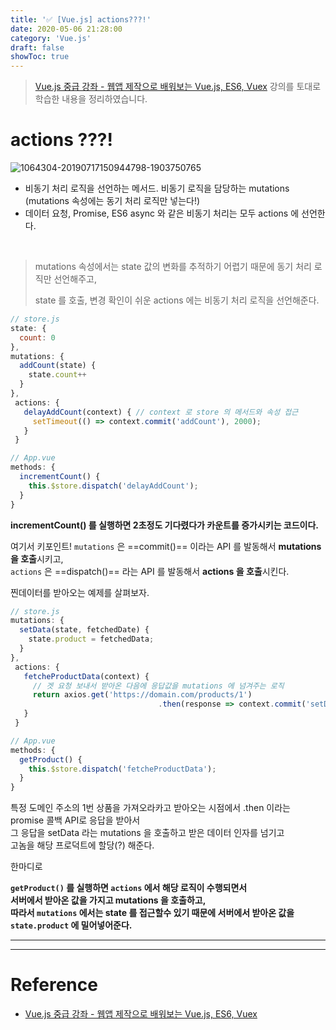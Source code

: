 ```yaml
---
title: '✅ [Vue.js] actions???!'
date: 2020-05-06 21:28:00
category: 'Vue.js'
draft: false 
showToc: true
---
```




> [Vue.js 중급 강좌 - 웹앱 제작으로 배워보는 Vue.js, ES6, Vuex](https://www.inflearn.com/course/vue-pwa-vue-js-%EC%A4%91%EA%B8%89/)  강의를 토대로 학습한 내용을 정리하였습니다.

# actions ???!



![1064304-20190717150944798-1903750765](https://user-images.githubusercontent.com/55340876/81095034-5e897600-8f3f-11ea-9f80-7aca41d3758f.png)



- 비동기 처리 로직을 선언하는 메서드. 비동기 로직을 담당하는 mutations (mutations 속성에는 동기 처리 로직만 넣는다!)
- 데이터 요청, Promise, ES6 async 와 같은 비동기 처리는 모두 actions 에 선언한다.

<br/>

> mutations 속성에서는 state 값의 변화를 추적하기 어렵기 때문에 동기 처리 로직만 선언해주고,
>
> state 를 호출, 변경 확인이 쉬운 actions 에는 비동기 처리 로직을 선언해준다.



```js
// store.js
state: {
  count: 0
},
mutations: {
  addCount(state) {
    state.count++
  }
},
 actions: {
   delayAddCount(context) { // context 로 store 의 메서드와 속성 접근
     setTimeout(() => context.commit('addCount'), 2000);
   }
 }

// App.vue
methods: {
  incrementCount() {
    this.$store.dispatch('delayAddCount');
  }
}
```

**incrementCount() 를 실행하면 2초정도 기다렸다가 카운트를 증가시키는 코드이다.**



여기서 키포인트!
`mutations` 은 ==commit()== 이라는 API 를 발동해서 **mutations 을 호출**시키고,   
`actions` 은 ==dispatch()== 라는 API 를 발동해서 **actions 을 호출**시킨다.



찐데이터를 받아오는 예제를 살펴보자.

```js
// store.js
mutations: {
  setData(state, fetchedDate) {
    state.product = fetchedData;
  }
},
 actions: {
   fetcheProductData(context) {
     // 겟 요청 보내서 받아온 다음에 응답값을 mutations 에 넘겨주는 로직
     return axios.get('https://domain.com/products/1')
								 .then(response => context.commit('setData', response));
   }
 }

// App.vue
methods: {
  getProduct() {
    this.$store.dispatch('fetcheProductData');
  }
}
```

특정 도메인 주소의 1번 상품을 가져오라카고 받아오는 시점에서 .then 이라는 promise 콜백 API로 응답을 받아서  
그 응답을 setData 라는 mutations 을 호출하고 받은 데이터 인자를 넘기고  
고놈을 해당 프로덕트에 할당(?) 해준다.



한마디로

**`getProduct()` 를 실행하면 `actions` 에서 해당 로직이 수행되면서**  
**서버에서 받아온 값을 가지고 mutations 을 호출하고,**  
**따라서 `mutations` 에서는 state 를 접근할수 있기 때문에 서버에서 받아온 값을 `state.product` 에 밀어넣어준다.**





---
---

# Reference  
- [Vue.js 중급 강좌 - 웹앱 제작으로 배워보는 Vue.js, ES6, Vuex](https://www.inflearn.com/course/vue-pwa-vue-js-%EC%A4%91%EA%B8%89/) 